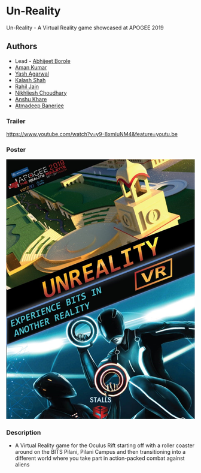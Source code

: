 # Un-Reality
Un-Reality - A Virtual Reality game showcased at APOGEE 2019
## Authors
- Lead - [Abhijeet Borole](https://github.com/abhijeetborole)
- [Aman Kumar](https://github.com/askaman)
- [Yash Agarwal](https://github.com/4tex)
- [Kalash Shah](https://github.com/kalashshah11)
- [Rahil Jain](https://gitHub.com/thunderbolt06)
- [Nikhliesh Choudhary](https://github.com/nikcod)
- [Anshu Khare](https://github.com/anshu-khare-design)
- [Atmadeep Banerjee](https://github.com/Atom-101)



### Trailer
https://www.youtube.com/watch?v=y9-8xmIuNM4&feature=youtu.be

### Poster
<img src="./Assets/Unreality_Poster.jpeg" alt="d"/>

### Description
- A Virtual Reality game for the Oculus Rift starting off with a roller coaster around on the BITS Pilani, Pilani Campus and then transitioning into a different world where you take part in action-packed combat against aliens
